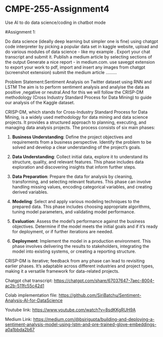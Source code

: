 # CMPE-255-Assignment4
Use AI to do data science/coding in chatbot mode

#Assignment 1:

Do data science (ideally deep learning but simpler one is fine) using chatgpt code interpreter by picking a popular data set in kaggle website, upload and do various modules of data science - like my example . Export your chat transcript and submit it. Publish a medium article by selecting sections of the output Generate a nice report - in medium.com. use savegpt extension to export your work to pdf, import and insert any images from chatgpt (screenshot extension) submit the medium article .........

Problem Statement:Sentiment Analysis on Twitter dataset using RNN and LSTM
The aim is to perform sentiment analysis and analyise the data as positive ,negative or neutral.And for this we will follow the CRISP-DM methodology (Cross Industry Standard Process for Data Mining) to guide our analysis of the Kaggle dataset.

CRISP-DM, which stands for Cross-Industry Standard Process for Data Mining, is a widely used methodology for data mining and data science projects. It provides a structured approach to planning, executing, and managing data analysis projects. The process consists of six main phases:

1. **Business Understanding**: Define the project objectives and requirements from a business perspective. Identify the problem to be solved and develop a clear understanding of the project’s goals.

2. **Data Understanding**: Collect initial data, explore it to understand its structure, quality, and relevant features. This phase includes data exploration and discovering insights that inform further steps.

3. **Data Preparation**: Prepare the data for analysis by cleaning, transforming, and selecting relevant features. This phase can involve handling missing values, encoding categorical variables, and creating derived variables.

4. **Modeling**: Select and apply various modeling techniques to the prepared data. This phase includes choosing appropriate algorithms, tuning model parameters, and validating model performance.

5. **Evaluation**: Assess the model’s performance against the business objectives. Determine if the model meets the initial goals and if it’s ready for deployment, or if further iterations are needed.

6. **Deployment**: Implement the model in a production environment. This phase involves delivering the results to stakeholders, integrating the model into existing systems, or creating a reporting structure.

CRISP-DM is iterative; feedback from any phase can lead to revisiting earlier phases. It’s adaptable across different industries and project types, making it a versatile framework for data-related projects.

Chatgpt chat transcript: https://chatgpt.com/share/67037647-7aec-8004-ac2b-511fc55c42d1

Colab implementation file: https://github.com/SiriBatchu/Sentiment-Analysis-AI-for-DataScience

Youtube link: https://www.youtube.com/watch?v=8sdKKgRUH9A

Medium Link: https://medium.com/@bsirigupta/building-and-deploying-a-sentiment-analysis-model-using-lstm-and-pre-trained-glove-embeddings-a0a1bbda2b67


